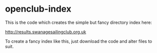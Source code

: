 # openclub-index

This is the code which creates the simple but fancy directory index here:

http://results.swanagesailingclub.org.uk

To create a fancy index like this, just download the code and alter files to suit.
